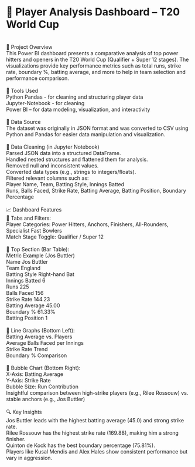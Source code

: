 # 🏏 Player Analysis Dashboard – T20 World Cup  <br>
<br>
📌 Project Overview<br>
This Power BI dashboard presents a comparative analysis of top power hitters and openers in the T20 World Cup (Qualifier + Super 12 stages). The visualizations provide key performance metrics such as total runs, strike rate, boundary %, batting average, and more to help in team selection and performance comparison.<br>
<br>
🧰 Tools Used<br>
Python Pandas  - for cleaning and structuring player data<br>
Jupyter-Notebook - for cleaning <br>
Power BI – for data modeling, visualization, and interactivity<br>
<br>
📂 Data Source<br>
The dataset was originally in JSON format and was converted to CSV using Python and Pandas for easier data manipulation and visualization.<br>
<br>
🧹 Data Cleaning (in Jupyter Notebook)<br>
Parsed JSON data into a structured DataFrame.<br>
Handled nested structures and flattened them for analysis.<br>
Removed null and inconsistent values.<br>
Converted data types (e.g., strings to integers/floats).<br>
Filtered relevant columns such as:<br>
Player Name, Team, Batting Style, Innings Batted<br>
Runs, Balls Faced, Strike Rate, Batting Average, Batting Position, Boundary Percentage<br>
<br>
📈 Dashboard Features<br>
🔹 Tabs and Filters:<br>
Player Categories: Power Hitters, Anchors, Finishers, All-Rounders, Specialist Fast Bowlers<br>
Match Stage Toggle: Qualifier / Super 12<br>
<br>
🔹 Top Section (Bar Table):<br>
Metric	Example (Jos Buttler)<br>
Name	Jos Buttler<br>
Team	England<br>
Batting Style	Right-hand Bat<br>
Innings Batted	6<br>
Runs	225<br>
Balls Faced	156<br>
Strike Rate	144.23<br>
Batting Average	45.00<br>
Boundary %	61.33%<br>
Batting Position	1<br>
<br>
🔹 Line Graphs (Bottom Left):<br>
Batting Average vs. Players<br>
Average Balls Faced per Innings<br>
Strike Rate Trend<br>
Boundary % Comparison<br>
<br>
🔹 Bubble Chart (Bottom Right):<br>
X-Axis: Batting Average<br>
Y-Axis: Strike Rate<br>
Bubble Size: Run Contribution<br>
Insightful comparison between high-strike players (e.g., Rilee Rossouw) vs. stable anchors (e.g., Jos Buttler)<br>
<br>
🔍 Key Insights<br>
Jos Buttler leads with the highest batting average (45.0) and strong strike rate.<br>
Rilee Rossouw has the highest strike rate (169.88), making him a strong finisher.<br>
Quinton de Kock has the best boundary percentage (75.81%).<br>
Players like Kusal Mendis and Alex Hales show consistent performance but vary in aggression.


